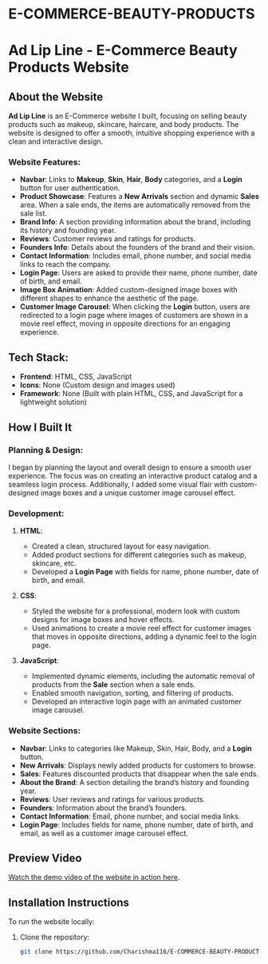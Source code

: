 # E-COMMERCE-BEAUTY-PRODUCTS
# Ad Lip Line - E-Commerce Beauty Products Website

## About the Website

**Ad Lip Line** is an E-Commerce website I built, focusing on selling beauty products such as makeup, skincare, haircare, and body products. The website is designed to offer a smooth, intuitive shopping experience with a clean and interactive design.

### Website Features:
- **Navbar**: Links to **Makeup**, **Skin**, **Hair**, **Body** categories, and a **Login** button for user authentication.
- **Product Showcase**: Features a **New Arrivals** section and dynamic **Sales** area. When a sale ends, the items are automatically removed from the sale list.
- **Brand Info**: A section providing information about the brand, including its history and founding year.
- **Reviews**: Customer reviews and ratings for products.
- **Founders Info**: Details about the founders of the brand and their vision.
- **Contact Information**: Includes email, phone number, and social media links to reach the company.
- **Login Page**: Users are asked to provide their name, phone number, date of birth, and email. 
- **Image Box Animation**: Added custom-designed image boxes with different shapes to enhance the aesthetic of the page.
- **Customer Image Carousel**: When clicking the **Login** button, users are redirected to a login page where images of customers are shown in a movie reel effect, moving in opposite directions for an engaging experience.

## Tech Stack:
- **Frontend**: HTML, CSS, JavaScript
- **Icons**: None (Custom design and images used)
- **Framework**: None (Built with plain HTML, CSS, and JavaScript for a lightweight solution)

## How I Built It

### Planning & Design:
I began by planning the layout and overall design to ensure a smooth user experience. The focus was on creating an interactive product catalog and a seamless login process. Additionally, I added some visual flair with custom-designed image boxes and a unique customer image carousel effect.

### Development:
1. **HTML**:
   - Created a clean, structured layout for easy navigation.
   - Added product sections for different categories such as makeup, skincare, etc.
   - Developed a **Login Page** with fields for name, phone number, date of birth, and email.

2. **CSS**:
   - Styled the website for a professional, modern look with custom designs for image boxes and hover effects.
   - Used animations to create a movie reel effect for customer images that moves in opposite directions, adding a dynamic feel to the login page.
   
3. **JavaScript**:
   - Implemented dynamic elements, including the automatic removal of products from the **Sale** section when a sale ends.
   - Enabled smooth navigation, sorting, and filtering of products.
   - Developed an interactive login page with an animated customer image carousel.

### Website Sections:
- **Navbar**: Links to categories like Makeup, Skin, Hair, Body, and a **Login** button.
- **New Arrivals**: Displays newly added products for customers to browse.
- **Sales**: Features discounted products that disappear when the sale ends.
- **About the Brand**: A section detailing the brand’s history and founding year.
- **Reviews**: User reviews and ratings for various products.
- **Founders**: Information about the brand’s founders.
- **Contact Information**: Email, phone number, and social media links.
- **Login Page**: Includes fields for name, phone number, date of birth, and email, as well as a customer image carousel effect.

## Preview Video

[Watch the demo video of the website in action here](insert-your-video-link).

## Installation Instructions

To run the website locally:

1. Clone the repository:
   ```bash
   git clone https://github.com/Charishma116/E-COMMERCE-BEAUTY-PRODUCTS.git

